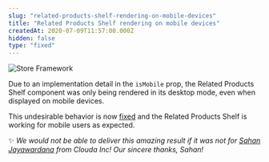 ```yaml
---
slug: "related-products-shelf-rendering-on-mobile-devices"
title: "Related Products Shelf rendering on mobile devices"
createdAt: 2020-07-09T11:57:00.000Z
hidden: false
type: "fixed"
---
```


![Store Framework](https://img.shields.io/badge/-Store%20Framework-red)

Due to an implementation detail in the `isMobile` prop, the Related Products Shelf component was only being rendered in its desktop mode, even when displayed on mobile devices. 

This undesirable behavior is now [fixed](https://github.com/vtex-apps/shelf/pull/227) and the Related Products Shelf is working for mobile users as expected.

:sparkles: *We would not be able to deliver this amazing result if it was not for [Sahan Jayawardana](https://github.com/sahanljc) from Clouda Inc! Our sincere thanks, Sahan!*
